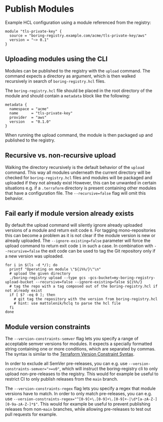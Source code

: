 # Publish Modules


Example HCL configuration using a module referenced from the registry:

```hcl
module "tls-private-key" {
  source = "boring-registry.example.com/acme/tls-private-key/aws"
  version = "~> 0.1"
}
```

## Uploading modules using the CLI

Modules can be published to the registry with the `upload` command.
The command expects a directory as argument, which is then walked recursively in search of `boring-registry.hcl` files.

The `boring-registry.hcl` file should be placed in the root directory of the module and should contain a `metadata` block like the following:

```hcl
metadata {
  namespace = "acme"
  name      = "tls-private-key"
  provider  = "aws"
  version   = "0.1.0"
}
```

When running the upload command, the module is then packaged up and published to the registry.

## Recursive vs. non-recursive upload

Walking the directory recursively is the default behavior of the `upload` command.
This way all modules underneath the current directory will be checked for `boring-registry.hcl` files and modules will be packaged and uploaded if they not already exist
However, this can be unwanted in certain situations e.g. if a `.terraform` directory is present containing other modules that have a configuration file.
The `--recursive=false` flag will omit this behavior.

## Fail early if module version already exists

By default the upload command will silently ignore already uploaded versions of a module and return exit code `0`.
For tagging mono-repositories this can become a problem as it is not clear if the module version is new or already uploaded.
The `--ignore-existing=false` parameter will force the upload command to return exit code `1` in such a case.
In combination with `--recursive=false` the exit code can be used to tag the Git repository only if a new version was uploaded.

```shell
for i in $(ls -d */); do
  printf "Operating on module \"${i%%/}\"\n"
  # upload the given directory
  ./boring-registry upload --type gcs -gcs-bucket=my-boring-registry-upload-bucket --recursive=false --ignore-existing=false ${i%%/}
  # tag the repo with a tag composed out of the boring-registry.hcl if not already exist
  if [ $? -eq 0 ]; then
    # git tag the repository with the version from boring-registry.hcl
    # hint: use mattolenik/hclq to parse the hcl file
  fi
done
```

## Module version constraints

The `--version-constraints-semver` flag lets you specify a range of acceptable semver versions for modules.
It expects a specially formatted string containing one or more conditions, which are separated by commas.
The syntax is similar to the [Terraform Version Constraint Syntax](https://www.terraform.io/docs/language/expressions/version-constraints.html#version-constraint-syntax).

In order to exclude all SemVer pre-releases, you can e.g. use `--version-constraints-semver=">=v0"`, which will instruct the boring-registry cli to only upload non-pre-releases to the registry.
This would for example be useful to restrict CI to only publish releases from the `main` branch.

The `--version-constraints-regex` flag lets you specify a regex that module versions have to match.
In order to only match pre-releases, you can e.g. use `--version-constraints-regex="^[0-9]+\.[0-9]+\.[0-9]+-|\d*[a-zA-Z-][0-9a-zA-Z-]*$"`.
This would for example be useful to prevent publishing releases from non-`main` branches, while allowing pre-releases to test out pull requests for example.

